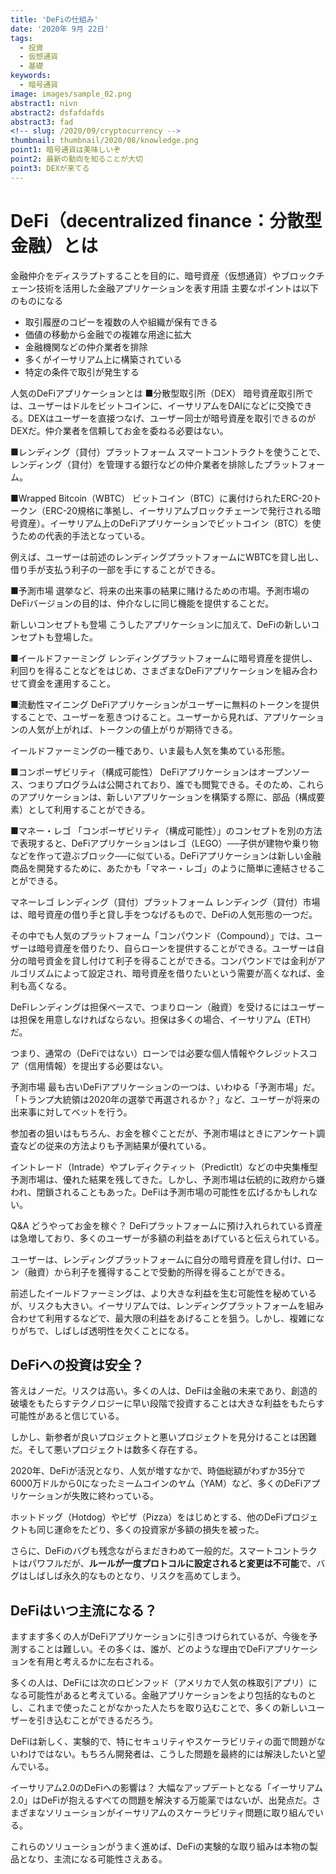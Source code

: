 ```yaml
---
title: 'DeFiの仕組み'
date: '2020年 9月 22日'
tags:
  - 投資
  - 仮想通貨
  - 基礎
keywords:
  - 暗号通貨
image: images/sample_02.png
abstract1: nivn
abstract2: dsfafdafds
abstract3: fad
<!-- slug: /2020/09/cryptocurrency -->
thumbnail: thumbnail/2020/08/knowledge.png
point1: 暗号通貨は美味しいぞ
point2: 最新の動向を知ることが大切
point3: DEXが来てる
---
```


# DeFi（decentralized finance：分散型金融）とは
金融仲介をディスラプトすることを目的に、暗号資産（仮想通貨）やブロックチェーン技術を活用した金融アプリケーションを表す用語
主要なポイントは以下のものになる
- 取引履歴のコピーを複数の人や組織が保有できる
- 価値の移動から金融での複雑な用途に拡大
- 金融機関などの仲介業者を排除
- 多くがイーサリアム上に構築されている
- 特定の条件で取引が発生する

人気のDeFiアプリケーションとは
■分散型取引所（DEX）
暗号資産取引所では、ユーザーはドルをビットコインに、イーサリアムをDAIになどに交換できる。DEXはユーザーを直接つなげ、ユーザー同士が暗号資産を取引できるのがDEXだ。仲介業者を信頼してお金を委ねる必要はない。

■レンディング（貸付）プラットフォーム
スマートコントラクトを使うことで、レンディング（貸付）を管理する銀行などの仲介業者を排除したプラットフォーム。

■Wrapped Bitcoin（WBTC）
ビットコイン（BTC）に裏付けられたERC-20トークン（ERC-20規格に準拠し、イーサリアムブロックチェーンで発行される暗号資産）。イーサリアム上のDeFiアプリケーションでビットコイン（BTC）を使うための代表的手法となっている。

例えば、ユーザーは前述のレンディングプラットフォームにWBTCを貸し出し、借り手が支払う利子の一部を手にすることができる。

■予測市場
選挙など、将来の出来事の結果に賭けるための市場。予測市場のDeFiバージョンの目的は、仲介なしに同じ機能を提供することだ。

新しいコンセプトも登場
こうしたアプリケーションに加えて、DeFiの新しいコンセプトも登場した。

■イールドファーミング
レンディングプラットフォームに暗号資産を提供し、利回りを得ることなどをはじめ、さまざまなDeFiアプリケーションを組み合わせて資金を運用すること。

■流動性マイニング
DeFiアプリケーションがユーザーに無料のトークンを提供することで、ユーザーを惹きつけること。ユーザーから見れば、アプリケーションの人気が上がれば、トークンの値上がりが期待できる。

イールドファーミングの一種であり、いま最も人気を集めている形態。

■コンポーザビリティ（構成可能性）
DeFiアプリケーションはオープンソース、つまりプログラムは公開されており、誰でも閲覧できる。そのため、これらのアプリケーションは、新しいアプリケーションを構築する際に、部品（構成要素）として利用することができる。

■マネー・レゴ
「コンポーザビリティ（構成可能性）」のコンセプトを別の方法で表現すると、DeFiアプリケーションはレゴ（LEGO）──子供が建物や乗り物などを作って遊ぶブロック──に似ている。DeFiアプリケーションは新しい金融商品を開発するために、あたかも「マネー・レゴ」のように簡単に連結させることができる。

マネーレゴ
レンディング（貸付）プラットフォーム
レンディング（貸付）市場は、暗号資産の借り手と貸し手をつなげるもので、DeFiの人気形態の一つだ。

その中でも人気のプラットフォーム「コンパウンド（Compound）」では、ユーザーは暗号資産を借りたり、自らローンを提供することができる。ユーザーは自分の暗号資金を貸し付けて利子を得ることができる。コンパウンドでは金利がアルゴリズムによって設定され、暗号資産を借りたいという需要が高くなれば、金利も高くなる。

DeFiレンディングは担保ベースで、つまりローン（融資）を受けるにはユーザーは担保を用意しなければならない。担保は多くの場合、イーサリアム（ETH）だ。

つまり、通常の（DeFiではない）ローンでは必要な個人情報やクレジットスコア（信用情報）を提出する必要はない。

予測市場
最も古いDeFiアプリケーションの一つは、いわゆる「予測市場」だ。「トランプ大統領は2020年の選挙で再選されるか？」など、ユーザーが将来の出来事に対してベットを行う。

参加者の狙いはもちろん、お金を稼ぐことだが、予測市場はときにアンケート調査などの従来の方法よりも予測結果が優れている。

イントレード（Intrade）やプレディクティット（PredictIt）などの中央集権型予測市場は、優れた結果を残してきた。しかし、予測市場は伝統的に政府から嫌われ、閉鎖されることもあった。DeFiは予測市場の可能性を広げるかもしれない。

Q&A
どうやってお金を稼ぐ？
DeFiプラットフォームに預け入れられている資産は急増しており、多くのユーザーが多額の利益をあげていると伝えられている。

ユーザーは、レンディングプラットフォームに自分の暗号資産を貸し付け、ローン（融資）から利子を獲得することで受動的所得を得ることができる。

前述したイールドファーミングは、より大きな利益を生む可能性を秘めているが、リスクも大きい。イーサリアムでは、レンディングプラットフォームを組み合わせて利用するなどで、最大限の利益をあげることを狙う。しかし、複雑になりがちで、しばしば透明性を欠くことになる。

## DeFiへの投資は安全？
答えはノーだ。リスクは高い。多くの人は、DeFiは金融の未来であり、創造的破壊をもたらすテクノロジーに早い段階で投資することは大きな利益をもたらす可能性があると信じている。

しかし、新参者が良いプロジェクトと悪いプロジェクトを見分けることは困難だ。そして悪いプロジェクトは数多く存在する。

2020年、DeFiが活況となり、人気が増すなかで、時価総額がわずか35分で6000万ドルから0になったミームコインのヤム（YAM）など、多くのDeFiアプリケーションが失敗に終わっている。

ホットドッグ（Hotdog）やピザ（Pizza）をはじめとする、他のDeFiプロジェクトも同じ運命をたどり、多くの投資家が多額の損失を被った。

さらに、DeFiのバグも残念ながらまだきわめて一般的だ。スマートコントラクトはパワフルだが、**ルールが一度プロトコルに設定されると変更は不可能**で、バグはしばしば永久的なものとなり、リスクを高めてしまう。

## DeFiはいつ主流になる？
ますます多くの人がDeFiアプリケーションに引きつけられているが、今後を予測することは難しい。その多くは、誰が、どのような理由でDeFiアプリケーションを有用と考えるかに左右される。

多くの人は、DeFiには次のロビンフッド（アメリカで人気の株取引アプリ）になる可能性があると考えている。金融アプリケーションをより包括的なものとし、これまで使ったことがなかった人たちを取り込むことで、多くの新しいユーザーを引き込むことができるだろう。

DeFiは新しく、実験的で、特にセキュリティやスケーラビリティの面で問題がないわけではない。もちろん開発者は、こうした問題を最終的には解決したいと望んでいる。

イーサリアム2.0のDeFiへの影響は？
大幅なアップデートとなる「イーサリアム2.0」はDeFiが抱えるすべての問題を解決する万能薬ではないが、出発点だ。さまざまなソリューションがイーサリアムのスケーラビリティ問題に取り組んでいる。

これらのソリューションがうまく進めば、DeFiの実験的な取り組みは本物の製品となり、主流になる可能性さえある。